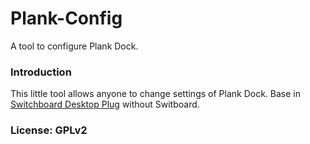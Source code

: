 Plank-Config
============

A tool to configure Plank Dock.

### Introduction

This little tool allows anyone to change settings of Plank Dock. Base in [Switchboard Desktop Plug](https://launchpad.net/switchboard-plug-pantheon-shell) without Switboard. 

### License: GPLv2
